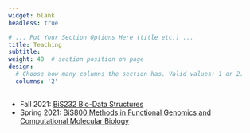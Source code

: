 ```yaml
---
widget: blank
headless: true

# ... Put Your Section Options Here (title etc.) ...
title: Teaching
subtitle:
weight: 40  # section position on page
design:
  # Choose how many columns the section has. Valid values: 1 or 2.
  columns: '2'
---
```


- Fall 2021: [BiS232 Bio-Data Structures](/doc/2021_Fall_BiS232_Syllabus.pdf)
- Spring 2021: [BiS800 Methods in Functional Genomics and Computational Molecular Biology](/doc/2021_Spring_BiS800_Methods_Syllabus.pdf)
